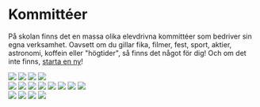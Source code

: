  
<h1>Kommittéer</h1>

På skolan finns det en massa olika elevdrivna kommittéer som bedriver sin egna verksamhet. Oavsett om du gillar fika, filmer, fest, sport, aktier, astronomi, koffein eller "högtider", så finns det något för dig! Och om det inte finns, [starta en ny](/startakommitte/)!

<div class="row">
  <div class="column">
    <img src="/assets/kommitteer/adastra.PNG">
    <img src="/assets/kommitteer/aktie.PNG">
    <img src="/assets/kommitteer/bak.PNG">
    <img src="/assets/kommitteer/bio.PNG">
  </div>
  <div class="column">
    <img src="/assets/kommitteer/chess.PNG">
    <img src="/assets/kommitteer/choir.PNG">
    <img src="/assets/kommitteer/fc.PNG">
    <img src="/assets/kommitteer/hogtid.PNG

  </div>
  <div class="column">
    <img src="/assets/kommitteer/killer.PNG">
    <img src="/assets/kommitteer/koffein.PNG">
    <img src="/assets/kommitteer/pccac.PNG">
    <img src="/assets/kommitteer/science.PNG">
  </div>
  <div class="column">
    <img src="/assets/kommitteer/sorority.PNG">
    <img src="/assets/kommitteer/sport.PNG">
    <img src="/assets/kommitteer/student.PNG">
    <img src="/assets/kommitteer/vkvp.PNG">
  </div>
</div>